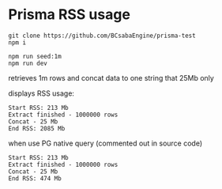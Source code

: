 # Prisma RSS usage

```
git clone https://github.com/BCsabaEngine/prisma-test
npm i

npm run seed:1m
npm run dev
```

retrieves 1m rows and concat data to one string that 25Mb only

displays RSS usage:

```
Start RSS: 213 Mb
Extract finished - 1000000 rows
Concat - 25 Mb
End RSS: 2085 Mb
```

when use PG native query (commented out in source code)

```
Start RSS: 213 Mb
Extract finished - 1000000 rows
Concat - 25 Mb
End RSS: 474 Mb
```
